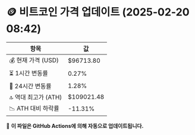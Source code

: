 # 🪙 비트코인 가격 업데이트 (2025-02-20 08:42)

| 항목                | 값 |
|--------------------|----------------|
| 💰 현재 가격 (USD) | $96713.80 |
| ⏳ 1시간 변동률    | 0.27% |
| 📆 24시간 변동률   | 1.28% |
| 🔝 역대 최고가 (ATH) | $109021.48 |
| 📉 ATH 대비 하락률 | -11.31% |

🔄 **이 파일은 GitHub Actions에 의해 자동으로 업데이트됩니다.**
